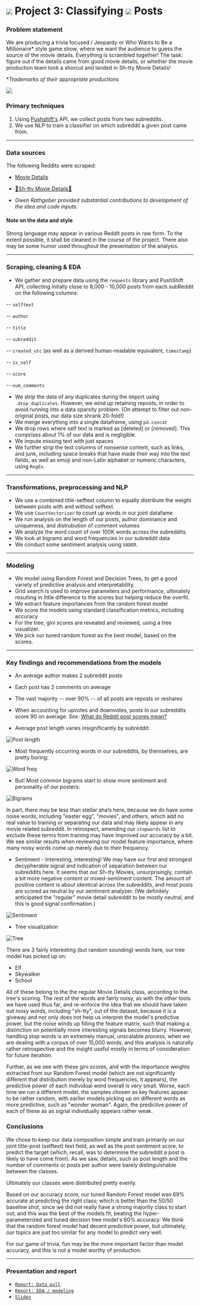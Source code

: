 # ![](https://ga-dash.s3.amazonaws.com/production/assets/logo-9f88ae6c9c3871690e33280fcf557f33.png) Project 3: Classifying ![](./images/reddit_icon.png) Posts

### Problem statement

We are producing a trivia focused / Jeopardy or Who Wants to Be a Millionaire* style game show, where we want the audience to guess the source of the movie details. Everything is scrambled together! The task: figure out if the details came from good movie details, or whether the movie production team took a shorcut and landed in Sh-tty Movie Details!

*_Trademarks of their appropriate productions_

![](https://www.bigraildiversity.co.uk/wp-content/uploads/2018/10/Night-at-the-Movies-Converted-900x600.png)

### Primary techniques

1. Using [Pushshift's](https://github.com/pushshift/api) API, we collect posts from two subreddits.
2. We use NLP to train a classifier on which subreddit a given post came from.
  
---

### Data sources

The following Reddits were scraped:

* [Movie Details](https://www.reddit.com/r/MovieDetails/)
* [💩Sh-tty Movie Details💩](https://www.reddit.com/r/shittymoviedetails/)

* _Gwen Rathgeber provided substantial contributions to development of the idea and code inputs._


#### Note on the data and style

Strong language may appear in various Reddit posts in raw form. To the extent possible, it shall be cleaned in the course of the project. There also may be some humor used throughout the presentation of the analysis.

---

### Scraping, cleaning & EDA

* We gather and prepare data using the `requests` library and PushShift API, collecting initally close to 8,000 - 10,000 posts from each subReddit on the following columns:

-- `selftext`

-- `author`

-- `title`

-- `subreddit`

-- `created_utc` (as well as a derived human-readable equivalent, `timestamp`)

-- `is_self`

-- `score`

-- `num_comments`

* We strip the data of any duplicates during the import using `.drop_duplicates`. However, we wind up retaining reposts, in order to avoid running into a data sparsity problem. (On attempt to filter out non-original posts, our data size shrank 20-fold!)
* We merge everything into a single dataframe, using `pd.concat`
* We drop rows where self text is marked as [deleted] or [removed]. This comprises about 1% of our data and is negligible.
* We impute missing text with just spaces
* We further strip the text columns of nonsense content, such as links, and junk, including space breaks that have made their way into the text fields, as well as emoji and non-Latin alphabet or numeric characters, using `RegEx`.

--- 

### Transformations, preprocessing and NLP

* We use a combined title-selftext column to equally distribute the weight between posts with and without selftext.
* We use `CountVectorizer` to count up words in our joint datafame
* We run analysis on the length of our posts, author dominance and uniqueness, and distrubution of comment volumes
* We analyze the word count of over 100K words across the subreddits.
* We look at bigrams and word frequencies in our subreddit data
* We conduct some sentiment analysis using `VADER`.

---

### Modeling

* We model using Random Forest and Decision Trees, to get a good variety of predictive analysis and interpretability.
* Grid search is used to improve parameters and performance, ultimately resulting in little difference to the scores but helping reduce the overfit.
* We extract feature importances from the random forest model
* We score the models using standard classification metrics, including accuracy
* For the tree, gini scores are revealed and reviewed, using a tree visualizer.
* We pick our tuned random forest as the best model, based on the scores.
  
---

### Key findings and recommendations from the models

* An average author makes 2 subreddit posts 
* Each post has 2 comments on average
* The vast majority -- over 90% -- of all posts are reposts or reshares
* When accounting for upvotes and downvotes, posts in our subreddits score 90 on average. _See:_ [What do Reddit post scores mean?](https://www.reddit.com/wiki/faq#wiki_how_is_a_submission.27s_score_determined.3F)

* Average post length varies insignificantly by subreddit:

![Post length](./images/post_length.png)

* Most frequently occurring words in our subreddits, by themselves, are pretty boring:

![Word freq](./images/word_freq.png)

* But! Most common bigrams start to show more sentiment and personality of our posters:

![Bigrams](./images/bigrams.png)

In part, there may be less than stellar aha!s here, because we do have some noise words, including "easter egg", "movies", and others, which add no real value to training or separating our data and may likely appear in any movie related subreddit. In retrospect, amending our `stopwords` list to exclude these terms from training may have improved our accuracy by a bit. We see similar results when reviewing our model feature importance, where many noisy words come up merely due to their frequency.

* Sentiment - Interesting, interesting! We may have our first and strongest decypherable signal and indication of separation between our subreddits here. It seems that our Sh-tty Movies, unsurprisingly, contain a bit more negative content or mixed-sentiment content. The amount of positive content is about identical across the subreddits, and most posts are scored as neutral by our sentiment analyzer. (We definitely anticipated the "regular" movie detail subreddit to be mostly neutral, and this is good signal confirmation.)

![Sentiment](./images/sentiment.jpg)

* Tree visualization

![Tree](./images/tree.png)

There are 3 fairly interesting (but random sounding) words here, our tree model has picked up on:

* Elf
* Skywalker
* School

All of these belong to the the regular Movie Details class, according to the tree's scoring. The rest of the words are fairly noisy, as with the other tools we have used thus far, and re-enforce the idea that we should have taken out noisy words, including "sh-tty", out of the dataset, because it is a giveway and not only does not help us interpret the model's predictive power, but the noise winds up filling the feature matrix, such that making a distinction on potentially more interesting signals becomes blurry. However, handling stop words is an extremely manual, unscalable process, when we are dealing with a corpus of over 15,000 words, and this analysis is naturally rather retrospective and the insight useful mostly in terms of consideration for future iteration.

Further, as we see with these gini scores, and with the importance weights extracted from our Random Forest model (which are not significantly different that distribution merely by word frequencies, it appears), the predictive power of each individual word overall is very small. Worse, each time we run a different model, the samples chosen as key features appear to be rather random, with earlier models picking up on different words as more predictive, such as "wonder woman". Again, the predictive power of each of these as as signal individually appears rather weak.

### Conclusions

We chose to keep our data composition simple and train primarily on our joint title-post (selftext) text field, as well as the post sentiment score, to predict the target (which, recall, was to determine the subreddit a post is likely to have come from). As we saw, details, such as post length and the number of comments or posts per author were barely distinguishable between the classes.

Ultimately our classes were distributed pretty evenly.

Based on our accuracy score, our tuned Random Forest model was 69% accurate at predicting the right class; which is better than the 50/50 baseline shot, since we did not really have a strong majority class to start out, and this was the best of the models fit, beating the hyper-parameterized and tuned decision tree model's 60% accuracy. We think that the random forest model had decent predictive power, but ultimately, our topics are just too similar for any model to predict very well.

For our game of trivia, fun may be the more important factor than model accuracy, and this is not a model worthy of production.

---

### Presentation and report

* [`Report: Data pull`](https://git.generalassemb.ly/cotica/project_3/blob/main/code/Project-3-Scraping-Subreddits-data-pull.ipynb)
* [`Report: EDA / modeling`](https://git.generalassemb.ly/cotica/project_3/blob/main/code/Project-3-Scraping-Subreddits-EDA-Modeling.ipynb)
* [`Slides`](https://docs.google.com/presentation/d/1774txe5GKxSPmvsxLAopb4RNMH6vJHXzSnMIYKXwLMk/edit?usp=sharing)
